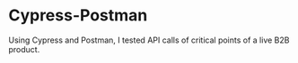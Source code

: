 # Cypress-Postman

Using Cypress and Postman, I tested API calls of critical points of a live B2B product. 
